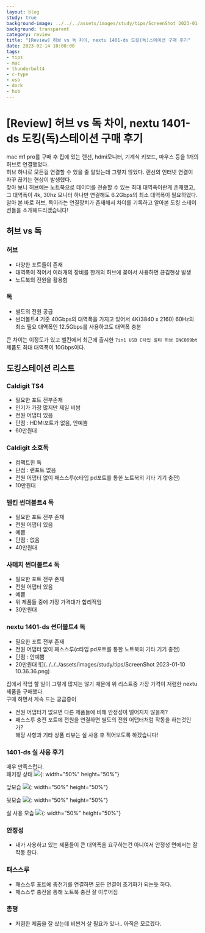 ```yaml
---
layout: blog
study: true
background-image: ../../../assets/images/study/tips/ScreenShot 2023-01-10 10.36.36.png
background: transparent
category: review
title: "[Review] 허브 vs 독 차이, nextu 1401-ds 도킹(독)스테이션 구매 후기"
date: 2023-02-14 10:00:00
tags:
- tips
- mac
- thunderbolt4
- c-type
- usb
- dock
- hub
---
```


# [Review] 허브 vs 독 차이, nextu 1401-ds 도킹(독)스테이션 구매 후기

mac m1 pro를 구매 후 집에 있는 랜선, hdmi모니터, 기계식 키보드, 마우스 등을 1개의 허브로 연결했었다.  
허브 하나로 모든걸 연결할 수 있을 줄 알았는데 그렇지 않았다. 랜선의 인터넷 연결이 자꾸 끊기는 현상이 발생했다.  
찾아 보니 허브에는 노트북으로 데이터를 전송할 수 있는 최대 대역폭이란게 존재했고, 그 대역폭이 4k, 30hz 모니터 하나만 연결해도 6.2Gbps의 최소 대역폭이 필요하였다.  
알아 본 바로 허브, 독이라는 연결장치가 존재해서 차이를 기록하고 알아본 도킹 스테이션들을 소개해드리겠습니다!  


## 허브 vs 독

### 허브
- 다양한 포트들이 존재
- 대역폭이 적어서 여러개의 장비를 한개의 허브에 꽂아서 사용하면 끊김현상 발생
- 노트북의 전원을 활용함

### 독
- 별도의 전원 공급
- 썬더볼트4 기준 40Gbps의 대역폭을 가지고 있어서 4K(3840 x 2160) 60Hz의 최소 필요 대역폭인 12.5Gbps를 사용하고도 대역폭 충분


큰 차이는 이정도가 있고 벨킨에서 최근에 출시한 ``7in1 USB C타입 멀티 허브 INC009bt``제품도 최대 대역폭이 10Gbps이다.

## 도킹스테이션 리스트
### Caldigit TS4
- 필요한 포트 전부존재
- 인기가 가장 많지만 제일 비쌈
- 전원 어댑터 있음
- 단점 : HDMI포트가 없음, 안예쁨
- 60만원대

### Caldigit 소호독
- 컴팩트한 독
- 단점 : 랜포트 없음
- 전원 어댑터 없이 패스스루(c타입 pd포트를 통한 노트북외 기타 기기 충전)
- 10만원대

### 벨킨 썬더볼트4 독
- 필요한 포트 전부 존재
- 전원 어댑터 있음
- 예쁨
- 단점 : 없음
- 40만원대

### 사테치 썬더볼트4 독
- 필요한 포트 전부 존재
- 전원 어댑터 있음
- 예쁨
- 위 제품들 중에 가장 가격대가 합리적임
- 30만원대

### nextu 1401-ds 썬더볼트4 독
- 필요한 포트 전부 존재
- 전원 어댑터 없이 패스스루(c타입 pd포트를 통한 노트북외 기타 기기 충전)
- 단점 : 안예쁨
- 20만원대
![](../../../assets/images/study/tips/ScreenShot 2023-01-10 10.36.36.png)  


집에서 작업 할 일이 그렇게 많지는 않기 때문에 위 리스트중 가장 가격이 저렴한 nextu제품을 구매했다.  
구매 하면서 계속 드는 궁금증이  
- 전원 어댑터가 없으면 다른 제품들에 비해 안정성이 떨어지지 않을까? 
- 패스스루 충전 포트에 전원을 연결하면 별도의 전원 어댑터처럼 작동을 하는것인가?  
해당 사항과 기타 상품 리뷰는 실 사용 후 적어보도록 하겠습니다!

### 1401-ds 실 사용 후기
매우 만족스럽다.  
패키징 상태
![](../../../assets/images/study/tips/20230111_232556.jpg){: width="50%" height="50%"}  

앞모습
![](../../../assets/images/study/tips/20230111_232631.jpg){: width="50%" height="50%"}  

뒷모습
![](../../../assets/images/study/tips/20230111_232627.jpg){: width="50%" height="50%"}    

실 사용 모습
![](../../../assets/images/study/tips/20230112_213910.jpg){: width="50%" height="50%"}  

### 안정성
- 내가 사용하고 있는 제품들이 큰 대역폭을 요구하는건 아니여서 안정성 면에서는 잘 작동 한다.


### 패스스루
- 패스스루 포트에 충전기를 연결하면 모든 연결이 초기화가 되는듯 하다.
- 패스스루 충전을 통해 노트북 충전 잘 이루어짐

### 총평
- 저렴한 제품을 잘 샀는데 비싼거 살 필요가 있나.. 아직은 모르겠다.

